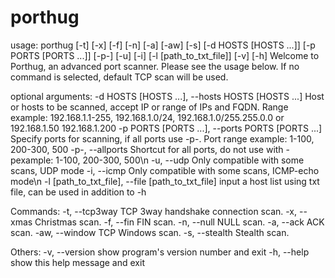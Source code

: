 # porthug
usage: porthug [-t] [-x] [-f] [-n] [-a] [-aw] [-s] [-d HOSTS [HOSTS ...]]
               [-p PORTS [PORTS ...]] [-p-] [-u] [-i] [-l [path_to_txt_file]]
               [-v] [-h]
Welcome to Porthug, an advanced port scanner. Please see the usage below. If
no command is selected, default TCP scan will be used.

optional arguments:
  -d HOSTS [HOSTS ...], --hosts HOSTS [HOSTS ...]
                        Host or hosts to be scanned, accept IP or range of IPs
                        and FQDN. Range example: 192.168.1.1-255,
                        192.168.1.0/24, 192.168.1.0/255.255.0.0 or
                        192.168.1.50 192.168.1.200
  -p PORTS [PORTS ...], --ports PORTS [PORTS ...]
                        Specify ports for scanning, if all ports use -p-. Port
                        range example: 1-100, 200-300, 500
  -p-, --allports       Shortcut for all ports, do not use with -pexample:
                        1-100, 200-300, 500\n
  -u, --udp             Only compatible with some scans, UDP mode
  -i, --icmp            Only compatible with some scans, ICMP-echo mode\n
  -l [path_to_txt_file], --file [path_to_txt_file]
                        input a host list using txt file, can be used in
                        addition to -h

Commands:
  -t, --tcp3way         TCP 3way handshake connection scan.
  -x, --xmas            Christmas scan.
  -f, --fin             FIN scan.
  -n, --null            NULL scan.
  -a, --ack             ACK scan.
  -aw, --window         TCP Windows scan.
  -s, --stealth         Stealth scan.

Others:
  -v, --version         show program's version number and exit
  -h, --help            show this help message and exit

